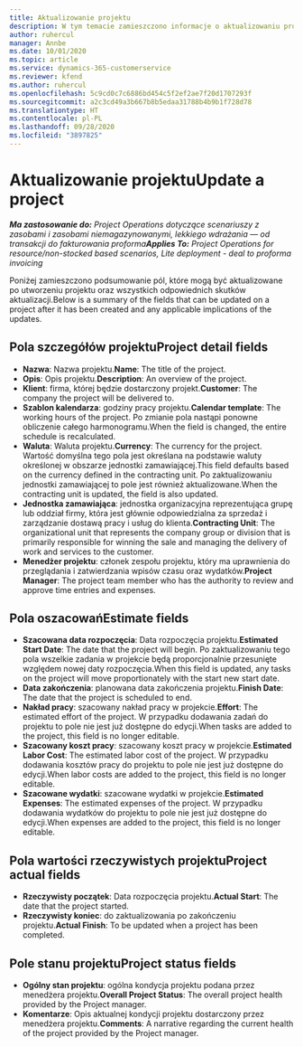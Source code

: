 ```yaml
---
title: Aktualizowanie projektu
description: W tym temacie zamieszczono informacje o aktualizowaniu projektu w Project Operations.
author: ruhercul
manager: Annbe
ms.date: 10/01/2020
ms.topic: article
ms.service: dynamics-365-customerservice
ms.reviewer: kfend
ms.author: ruhercul
ms.openlocfilehash: 5c9cd0c7c6886bd454c5f2ef2ae7f20d1707293f
ms.sourcegitcommit: a2c3cd49a3b667b8b5edaa31788b4b9b1f728d78
ms.translationtype: HT
ms.contentlocale: pl-PL
ms.lasthandoff: 09/28/2020
ms.locfileid: "3897825"
---
```

# <a name="update-a-project"></a><span data-ttu-id="6d80e-103">Aktualizowanie projektu</span><span class="sxs-lookup"><span data-stu-id="6d80e-103">Update a project</span></span>

<span data-ttu-id="6d80e-104">_**Ma zastosowanie do:** Project Operations dotyczące scenariuszy z zasobami i zasobami niemagazynowanymi, lekkiego wdrażania — od transakcji do fakturowania proforma_</span><span class="sxs-lookup"><span data-stu-id="6d80e-104">_**Applies To:** Project Operations for resource/non-stocked based scenarios, Lite deployment - deal to proforma invoicing_</span></span>

<span data-ttu-id="6d80e-105">Poniżej zamieszczono podsumowanie pól, które mogą być aktualizowane po utworzeniu projektu oraz wszystkich odpowiednich skutków aktualizacji.</span><span class="sxs-lookup"><span data-stu-id="6d80e-105">Below is a summary of the fields that can be updated on a project after it has been created and any applicable implications of the updates.</span></span>

## <a name="project-detail-fields"></a><span data-ttu-id="6d80e-106">Pola szczegółów projektu</span><span class="sxs-lookup"><span data-stu-id="6d80e-106">Project detail fields</span></span>

- <span data-ttu-id="6d80e-107">**Nazwa**: Nazwa projektu.</span><span class="sxs-lookup"><span data-stu-id="6d80e-107">**Name**: The title of the project.</span></span>
- <span data-ttu-id="6d80e-108">**Opis**: Opis projektu.</span><span class="sxs-lookup"><span data-stu-id="6d80e-108">**Description**: An overview of the project.</span></span>
- <span data-ttu-id="6d80e-109">**Klient**: firma, której będzie dostarczony projekt.</span><span class="sxs-lookup"><span data-stu-id="6d80e-109">**Customer**: The company the project will be delivered to.</span></span>
- <span data-ttu-id="6d80e-110">**Szablon kalendarza**: godziny pracy projektu.</span><span class="sxs-lookup"><span data-stu-id="6d80e-110">**Calendar template**: The working hours of the project.</span></span> <span data-ttu-id="6d80e-111">Po zmianie pola nastąpi ponowne obliczenie całego harmonogramu.</span><span class="sxs-lookup"><span data-stu-id="6d80e-111">When the field is changed, the entire schedule is recalculated.</span></span>
- <span data-ttu-id="6d80e-112">**Waluta**: Waluta projektu.</span><span class="sxs-lookup"><span data-stu-id="6d80e-112">**Currency**: The currency for the project.</span></span> <span data-ttu-id="6d80e-113">Wartość domyślna tego pola jest określana na podstawie waluty określonej w obszarze jednostki zamawiającej.</span><span class="sxs-lookup"><span data-stu-id="6d80e-113">This field defaults based on the currency defined in the contracting unit.</span></span> <span data-ttu-id="6d80e-114">Po zaktualizowaniu jednostki zamawiającej to pole jest również aktualizowane.</span><span class="sxs-lookup"><span data-stu-id="6d80e-114">When the contracting unit is updated, the field is also updated.</span></span>
- <span data-ttu-id="6d80e-115">**Jednostka zamawiająca**: jednostka organizacyjna reprezentująca grupę lub oddział firmy, która jest głównie odpowiedzialna za sprzedaż i zarządzanie dostawą pracy i usług do klienta.</span><span class="sxs-lookup"><span data-stu-id="6d80e-115">**Contracting Unit**: The organizational unit that represents the company group or division that is primarily responsible for winning the sale and managing the delivery of work and services to the customer.</span></span> 
- <span data-ttu-id="6d80e-116">**Menedżer projektu**: członek zespołu projektu, który ma uprawnienia do przeglądania i zatwierdzania wpisów czasu oraz wydatków.</span><span class="sxs-lookup"><span data-stu-id="6d80e-116">**Project Manager**: The project team member who has the authority to review and approve time entries and expenses.</span></span>

## <a name="estimate-fields"></a><span data-ttu-id="6d80e-117">Pola oszacowań</span><span class="sxs-lookup"><span data-stu-id="6d80e-117">Estimate fields</span></span>

- <span data-ttu-id="6d80e-118">**Szacowana data rozpoczęcia**: Data rozpoczęcia projektu.</span><span class="sxs-lookup"><span data-stu-id="6d80e-118">**Estimated Start Date**: The date that the project will begin.</span></span> <span data-ttu-id="6d80e-119">Po zaktualizowaniu tego pola wszelkie zadania w projekcie będą proporcjonalnie przesunięte względem nowej daty rozpoczęcia.</span><span class="sxs-lookup"><span data-stu-id="6d80e-119">When this field is updated, any tasks on the project will move proportionately with the start new start date.</span></span>
- <span data-ttu-id="6d80e-120">**Data zakończenia**: planowana data zakończenia projektu.</span><span class="sxs-lookup"><span data-stu-id="6d80e-120">**Finish Date**: The date that the project is scheduled to end.</span></span>
- <span data-ttu-id="6d80e-121">**Nakład pracy**: szacowany nakład pracy w projekcie.</span><span class="sxs-lookup"><span data-stu-id="6d80e-121">**Effort**: The estimated effort of the project.</span></span> <span data-ttu-id="6d80e-122">W przypadku dodawania zadań do projektu to pole nie jest już dostępne do edycji.</span><span class="sxs-lookup"><span data-stu-id="6d80e-122">When tasks are added to the project, this field is no longer editable.</span></span>
- <span data-ttu-id="6d80e-123">**Szacowany koszt pracy**: szacowany koszt pracy w projekcie.</span><span class="sxs-lookup"><span data-stu-id="6d80e-123">**Estimated Labor Cost**: The estimated labor cost of the project.</span></span> <span data-ttu-id="6d80e-124">W przypadku dodawania kosztów pracy do projektu to pole nie jest już dostępne do edycji.</span><span class="sxs-lookup"><span data-stu-id="6d80e-124">When labor costs are added to the project, this field is no longer editable.</span></span>
- <span data-ttu-id="6d80e-125">**Szacowane wydatki**: szacowane wydatki w projekcie.</span><span class="sxs-lookup"><span data-stu-id="6d80e-125">**Estimated Expenses**: The estimated expenses of the project.</span></span> <span data-ttu-id="6d80e-126">W przypadku dodawania wydatków do projektu to pole nie jest już dostępne do edycji.</span><span class="sxs-lookup"><span data-stu-id="6d80e-126">When expenses are added to the project, this field is no longer editable.</span></span>

## <a name="project-actual-fields"></a><span data-ttu-id="6d80e-127">Pola wartości rzeczywistych projektu</span><span class="sxs-lookup"><span data-stu-id="6d80e-127">Project actual fields</span></span>
- <span data-ttu-id="6d80e-128">**Rzeczywisty początek**: Data rozpoczęcia projektu.</span><span class="sxs-lookup"><span data-stu-id="6d80e-128">**Actual Start**: The date that the project started.</span></span>
- <span data-ttu-id="6d80e-129">**Rzeczywisty koniec**: do zaktualizowania po zakończeniu projektu.</span><span class="sxs-lookup"><span data-stu-id="6d80e-129">**Actual Finish**: To be updated when a project has been completed.</span></span>

## <a name="project-status-fields"></a><span data-ttu-id="6d80e-130">Pole stanu projektu</span><span class="sxs-lookup"><span data-stu-id="6d80e-130">Project status fields</span></span>

- <span data-ttu-id="6d80e-131">**Ogólny stan projektu**: ogólna kondycja projektu podana przez menedżera projektu.</span><span class="sxs-lookup"><span data-stu-id="6d80e-131">**Overall Project Status**: The overall project health provided by the Project manager.</span></span>
- <span data-ttu-id="6d80e-132">**Komentarze**: Opis aktualnej kondycji projektu dostarczony przez menedżera projektu.</span><span class="sxs-lookup"><span data-stu-id="6d80e-132">**Comments**: A narrative regarding the current health of the project provided by the Project manager.</span></span>

